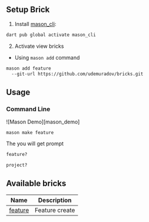 ## Setup Brick 
1. Install [mason_cli](https://pub.dev/packages/mason_cli):
```sh
dart pub global activate mason_cli
```

2. Activate view bricks
- Using `mason add` command
```sh
mason add feature
  --git-url https://github.com/udemuradov/bricks.git
```


## Usage
### Command Line

![Mason Demo][mason_demo]

```
mason make feature
```

The you will get prompt
```sh
feature?
```
```sh
project?
```


## Available bricks

| Name | Description |
| --- | --- |
| [feature](./feature/README.md) | Feature create |

